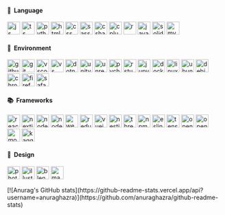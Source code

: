 <h4> &#x1F521; &nbsp;Language</h4>
<p align="left">
         <img src="https://cdn.jsdelivr.net/gh/devicons/devicon/icons/javascript/javascript-plain.svg" alt="js" width="30" height="30"/>
         <img src="https://cdn.jsdelivr.net/gh/devicons/devicon/icons/typescript/typescript-original.svg" alt="ts" width="30" height="30"/>
         <img src="https://cdn.jsdelivr.net/gh/devicons/devicon/icons/python/python-original.svg" alt="python" width="30" height="30"/>
         <img src="https://cdn.jsdelivr.net/gh/devicons/devicon/icons/html5/html5-original.svg" alt="html" width="30" height="30"/>
         <img src="https://cdn.jsdelivr.net/gh/devicons/devicon/icons/css3/css3-original.svg" alt="css" width="30" height="30" />
         <img src="https://cdn.jsdelivr.net/gh/devicons/devicon/icons/sass/sass-original.svg" alt="sass" width="30" height="30"/>
         <img src="https://cdn.jsdelivr.net/gh/devicons/devicon/icons/csharp/csharp-original.svg" alt="csharp" width="30" height="30" />
         <img src="https://cdn.jsdelivr.net/gh/devicons/devicon/icons/cplusplus/cplusplus-original.svg" alt="cplusplus" width="30" height="30"/>
         <img src="https://cdn.jsdelivr.net/gh/devicons/devicon/icons/r/r-original.svg" alt="r" width="30" height="30"/>
         <img src="https://cdn.jsdelivr.net/gh/devicons/devicon/icons/java/java-original.svg" alt="java" width="30" height="30"/>
         <img src="https://cdn.jsdelivr.net/gh/devicons/devicon/icons/solidity/solidity-original.svg" alt="solidity" width="30" height="30" />          
         <img src="https://cdn.jsdelivr.net/gh/devicons/devicon/icons/mysql/mysql-original.svg" alt="mysql" width="30" height="30"/>
</p>
<h4> &#x1F305; &nbsp;Environment</h4>
<p align="left">
         <img src="https://cdn.jsdelivr.net/gh/devicons/devicon/icons/github/github-original.svg" alt="github" width="30" height="30"/>
         <img src="https://cdn.jsdelivr.net/gh/devicons/devicon/icons/git/git-original.svg" alt="git" width="30" height="30"/>
         <img src="https://cdn.jsdelivr.net/gh/devicons/devicon/icons/vscode/vscode-original.svg" alt="vscode" width="30" height="30"/>
         <img src="https://cdn.jsdelivr.net/gh/devicons/devicon/icons/visualstudio/visualstudio-plain.svg" alt="vs" width="30" height="30"/>
         <img src="https://cdn.jsdelivr.net/gh/devicons/devicon/icons/dotnetcore/dotnetcore-original.svg" alt="dotnetcore" width="30" height="30"/>
         <img src="https://cdn.jsdelivr.net/gh/devicons/devicon/icons/unity/unity-original.svg" alt="unity" width="30" height="30"/>
         <img src="https://cdn.jsdelivr.net/gh/devicons/devicon/icons/unrealengine/unrealengine-original.svg" alt="unrealgngine" width="30" height="30"/>
         <img src="https://cdn.jsdelivr.net/gh/devicons/devicon/icons/pycharm/pycharm-original.svg" alt="pycharm" width="30" height="30"/>
         <img src="https://cdn.jsdelivr.net/gh/devicons/devicon/icons/rstudio/rstudio-original.svg" alt="rstudio" width="30" height="30"/>
         <img src="https://cdn.jsdelivr.net/gh/devicons/devicon/icons/jupyter/jupyter-original.svg" alt="jupyter" width="30" height="30"/>
         <img src="https://cdn.jsdelivr.net/gh/devicons/devicon/icons/docker/docker-original.svg" alt="docker" width="30" height="30"/>
         <img src="https://cdn.jsdelivr.net/gh/devicons/devicon/icons/linux/linux-original.svg" alt="linux" width="30" height="30"/>
         <img src="https://cdn.jsdelivr.net/gh/devicons/devicon/icons/ubuntu/ubuntu-plain.svg" alt="ubuntu" width="30" height="30"/> 
         <img src="https://cdn.jsdelivr.net/gh/devicons/devicon/icons/debian/debian-original.svg" alt="debian" width="30" height="30"/>
         <img src="https://cdn.jsdelivr.net/gh/devicons/devicon/icons/chrome/chrome-original.svg" alt="chrome" width="30" height="30"/>
         <img src="https://cdn.jsdelivr.net/gh/devicons/devicon/icons/firefox/firefox-original.svg" alt="firefox" width="30" height="30"/>
         <img src="https://cdn.jsdelivr.net/gh/devicons/devicon/icons/safari/safari-original.svg" alt="safari" width="30" height="30"/>
</p>
<h4> &#x1F4DA; &nbsp;Frameworks</h4>
<p align="left">
         <img src="https://cdn.jsdelivr.net/gh/devicons/devicon/icons/react/react-original.svg" alt="react" width="30" height="30"/>
         <img src="https://cdn.jsdelivr.net/gh/devicons/devicon/icons/nextjs/nextjs-original.svg" alt="nextjs" width="30" height="30"/>
         <img src="https://cdn.jsdelivr.net/gh/devicons/devicon/icons/nodejs/nodejs-original.svg" alt="nodejs" width="30" height="30"/>
         <img src="https://cdn.jsdelivr.net/gh/devicons/devicon/icons/nodewebkit/nodewebkit-original.svg" alt="nodewebkit" width="30" height="30"/>
         <img src="https://cdn.jsdelivr.net/gh/devicons/devicon/icons/webpack/webpack-original.svg" alt="webpack" width="30" height="30"/>
         <img src="https://cdn.jsdelivr.net/gh/devicons/devicon/icons/redux/redux-original.svg" alt="redux" width="30" height="30"/>
         <img src="https://cdn.jsdelivr.net/gh/devicons/devicon/icons/vuejs/vuejs-original.svg" alt="vuejs" width="30" height="30"/>
         <img src="https://cdn.jsdelivr.net/gh/devicons/devicon/icons/nestjs/nestjs-plain.svg" alt="nestjs" width="30" height="30"/>
         <img src="https://cdn.jsdelivr.net/gh/devicons/devicon/icons/threejs/threejs-original.svg" alt="threejs" width="30" height="30"/>
         <img src="https://cdn.jsdelivr.net/gh/devicons/devicon/icons/npm/npm-original-wordmark.svg" alt="npm" width="30" height="30"/>
         <img src="https://cdn.jsdelivr.net/gh/devicons/devicon/icons/eslint/eslint-original.svg" alt="eslint" width="30" height="30"/>
         <img src="https://cdn.jsdelivr.net/gh/devicons/devicon/icons/tensorflow/tensorflow-original.svg" alt="tensorflow" width="30" height="30"/>
         <img src="https://cdn.jsdelivr.net/gh/devicons/devicon/icons/opencv/opencv-original.svg" alt="opencv" width="30" height="30"/>
         <img src="https://cdn.jsdelivr.net/gh/devicons/devicon/icons/opengl/opengl-original.svg" alt="opengl" width="30" height="30"/>
         <img src="https://cdn.jsdelivr.net/gh/devicons/devicon/icons/mongodb/mongodb-original.svg" alt="mongodb" width="30" height="30"/>
         <img src="https://cdn.jsdelivr.net/gh/devicons/devicon/icons/kaggle/kaggle-original.svg" alt="kaggle" width="30" height="30"/>
</p>
<h4> &#x1F3A8; &nbsp;Design</h4>
<p align="left">
         <img src="https://cdn.jsdelivr.net/gh/devicons/devicon/icons/photoshop/photoshop-plain.svg" alt="photoshop" width="30" height="30"/>
         <img src="https://cdn.jsdelivr.net/gh/devicons/devicon/icons/illustrator/illustrator-plain.svg" alt="illustrator" width="30" height="30"/>
         <img src="https://cdn.jsdelivr.net/gh/devicons/devicon/icons/blender/blender-original.svg" alt="blender" width="30" height="30"/>
         <img src="https://cdn.jsdelivr.net/gh/devicons/devicon/icons/maya/maya-original.svg" alt="maya" width="30" height="30"/>
</p>
[![Anurag's GitHub stats](https://github-readme-stats.vercel.app/api?username=anuraghazra)](https://github.com/anuraghazra/github-readme-stats)





         
                    

                    
          


<!--
**PINKDIAMONDVVS/PINKDIAMONDVVS** is a ✨ _special_ ✨ repository because its `README.md` (this file) appears on your GitHub profile.

Here are some ideas to get you started:

- 🔭 I’m currently working on ...
- 🌱 I’m currently learning ...
- 👯 I’m looking to collaborate on ...
- 🤔 I’m looking for help with ...
- 💬 Ask me about ...
- 📫 How to reach me: ...
- 😄 Pronouns: ...
- ⚡ Fun fact: ...
-->
